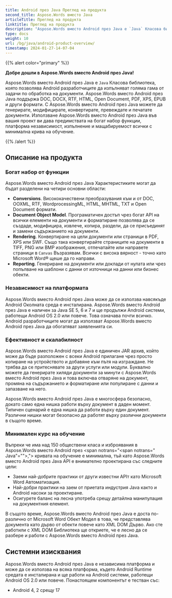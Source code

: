 ```yaml
---
title: Android през Java Преглед на продукта
second_title: Aspose.Words вместо Java
articleTitle: Преглед на продукта
linktitle: Преглед на продукта
description: "Aspose.Words вместо Android през Java е `Java` Класова библиотека, която позволява Android разработчиците да изпълняват голяма гама от задачи по обработка на документи."
type: docs
weight: 10
url: /bg/java/android-product-overview/
timestamp: 2024-01-27-14-07-04
---
```


{{% alert color="primary" %}}

**Добре дошли в Aspose.Words вместо Android през Java!**

Aspose.Words вместо Android през Java е `Java` Класова библиотека, която позволява Android разработчиците да изпълняват голяма гама от задачи по обработка на документи. Aspose.Words вместо Android през Java поддържа DOC, DOCX, RTF, HTML, Open Document, PDF, XPS, EPUB и други формати. С Aspose.Words вместо Android през Java можете да генерирате, модифицирате, конвертирате, превеждате и печатате документи. Използване Aspose.Words вместо Android през Java във вашия проект ви дава предимствата на богат набор функции, платформа независимост, изпълнение и мащабируемост всички с минимална крива на обучение.

{{% /alert %}}

## Описание на продукта

### Богат набор от функции

Aspose.Words вместо Android през Java Характеристиките могат да бъдат разделени на четири основни области:

- **Conversions**. Висококачествени преобразувания към и от DOC, OOXML, RTF, WordprocessingML, HTML, MHTML, TXT и Open Document формати.
- **Document Object Model**. Програматичен достъп чрез богат API на всички елементи на документи и форматиране позволява да се създаде, модифицира, извлече, копира, раздели, да се присъединят и замени съдържанието на документи.
- **Rendering**. Конвертиране на цели документи или страници в PDF, XPS или SWF. Също така конвертирайте страниците на документи в TIFF, PNG или BMP изображения, отпечатайте или направете страници в `Canvas` Възразявам. Всички с висока вярност - точно като Microsoft Word® щеше да го направи.
- **Reporting**. Генериране на документи или доклади от нулата или чрез попълване на шаблони с данни от източници на данни или бизнес обекти.

### Независимост на платформата

Aspose.Words вместо Android през Java може да се използва навсякъде Android Околната среда е инсталирана. Aspose.Words вместо Android през Java е наличен за Java SE 5, 6 и 7 и ще продължи Android системи, работещи Android OS 2.0 или повече. Това означава почти всичко. Android разработчиците могат да използват Aspose.Words вместо Android през Java да обогатяват заявленията си.

### Ефективност и скалабилност

Aspose.Words вместо Android през Java е единичен JAR архив, който може да бъде разположен с всеки Android прилагане чрез просто копиране на устройството и добавяне към пътя на изграждане. Не трябва да се притеснявате за други услуги или модули. Буквално можете да генерирате хиляди документи за минути с Aspose.Words вместо Android през Java и това включва отваряне на документ, промяна на съдържанието и форматиране или популиране с данни и запазване на него.

Aspose.Words вместо Android през Java е многосфера безопасно, докато само една нишка работи върху документ в даден момент. Типичен сценарий е една нишка да работи върху един документ. Различни нишки могат безопасно да работят върху различни документи в същото време.

### Минимален курс на обучение

Въпреки че има над 150 обществени класа и изброявания в Aspose.Words вместо Android през <span notrans="<span notrans=" Java"=""></span>,"> кривата на обучение е минимална, тъй като Aspose.Words вместо Android през Java API е внимателно проектирана със следните цели:

- Заеми най-добрите практики от други известни APIт като Microsoft Word Автоматизация.
- Най-добри практики на заем от приетата индустрия Java както и Android насоки за проектиране.
- Осигурете баланс на лесна употреба срещу детайлна манипулация на документния елемент.

В същото време, Aspose.Words вместо Android през Java е доста по-различно от Microsoft Word Обект Модел в това, че представлява документа като дърво от обекти повече като XML DOM Дърво. Ако сте работили с XML DOM Библиотека ще откриете, че е лесно да се разбере и работи с Aspose.Words вместо Android през Java.

## Системни изисквания

Aspose.Words вместо Android през Java е независима платформа и може да се използва на всяка платформа, където Android Runtime средата е инсталирана и ще работи на Android системи, работещи Android OS 2.0 или повече. Понастоящем компонентът е тестван със:

- Android 4, 2 срещу 17
